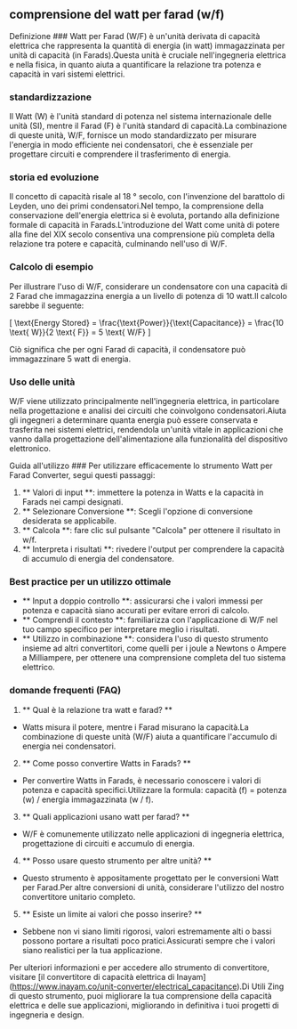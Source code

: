 ## comprensione del watt per farad (w/f)

Definizione ###
Watt per Farad (W/F) è un'unità derivata di capacità elettrica che rappresenta la quantità di energia (in watt) immagazzinata per unità di capacità (in Farads).Questa unità è cruciale nell'ingegneria elettrica e nella fisica, in quanto aiuta a quantificare la relazione tra potenza e capacità in vari sistemi elettrici.

### standardizzazione
Il Watt (W) è l'unità standard di potenza nel sistema internazionale delle unità (SI), mentre il Farad (F) è l'unità standard di capacità.La combinazione di queste unità, W/F, fornisce un modo standardizzato per misurare l'energia in modo efficiente nei condensatori, che è essenziale per progettare circuiti e comprendere il trasferimento di energia.

### storia ed evoluzione
Il concetto di capacità risale al 18 ° secolo, con l'invenzione del barattolo di Leyden, uno dei primi condensatori.Nel tempo, la comprensione della conservazione dell'energia elettrica si è evoluta, portando alla definizione formale di capacità in Farads.L'introduzione del Watt come unità di potere alla fine del XIX secolo consentiva una comprensione più completa della relazione tra potere e capacità, culminando nell'uso di W/F.

### Calcolo di esempio
Per illustrare l'uso di W/F, considerare un condensatore con una capacità di 2 Farad che immagazzina energia a un livello di potenza di 10 watt.Il calcolo sarebbe il seguente:

\[ \text{Energy Stored} = \frac{\text{Power}}{\text{Capacitance}} = \frac{10 \text{ W}}{2 \text{ F}} = 5 \text{ W/F} \]

Ciò significa che per ogni Farad di capacità, il condensatore può immagazzinare 5 watt di energia.

### Uso delle unità
W/F viene utilizzato principalmente nell'ingegneria elettrica, in particolare nella progettazione e analisi dei circuiti che coinvolgono condensatori.Aiuta gli ingegneri a determinare quanta energia può essere conservata e trasferita nei sistemi elettrici, rendendola un'unità vitale in applicazioni che vanno dalla progettazione dell'alimentazione alla funzionalità del dispositivo elettronico.

Guida all'utilizzo ###
Per utilizzare efficacemente lo strumento Watt per Farad Converter, segui questi passaggi:

1. ** Valori di input **: immettere la potenza in Watts e la capacità in Farads nei campi designati.
2. ** Selezionare Conversione **: Scegli l'opzione di conversione desiderata se applicabile.
3. ** Calcola **: fare clic sul pulsante "Calcola" per ottenere il risultato in w/f.
4. ** Interpreta i risultati **: rivedere l'output per comprendere la capacità di accumulo di energia del condensatore.

### Best practice per un utilizzo ottimale
- ** Input a doppio controllo **: assicurarsi che i valori immessi per potenza e capacità siano accurati per evitare errori di calcolo.
- ** Comprendi il contesto **: familiarizza con l'applicazione di W/F nel tuo campo specifico per interpretare meglio i risultati.
- ** Utilizzo in combinazione **: considera l'uso di questo strumento insieme ad altri convertitori, come quelli per i joule a Newtons o Ampere a Milliampere, per ottenere una comprensione completa del tuo sistema elettrico.

### domande frequenti (FAQ)

1. ** Qual è la relazione tra watt e farad? **
- Watts misura il potere, mentre i Farad misurano la capacità.La combinazione di queste unità (W/F) aiuta a quantificare l'accumulo di energia nei condensatori.

2. ** Come posso convertire Watts in Farads? **
- Per convertire Watts in Farads, è necessario conoscere i valori di potenza e capacità specifici.Utilizzare la formula: capacità (f) = potenza (w) / energia immagazzinata (w / f).

3. ** Quali applicazioni usano watt per farad? **
- W/F è comunemente utilizzato nelle applicazioni di ingegneria elettrica, progettazione di circuiti e accumulo di energia.

4. ** Posso usare questo strumento per altre unità? **
- Questo strumento è appositamente progettato per le conversioni Watt per Farad.Per altre conversioni di unità, considerare l'utilizzo del nostro convertitore unitario completo.

5. ** Esiste un limite ai valori che posso inserire? **
- Sebbene non vi siano limiti rigorosi, valori estremamente alti o bassi possono portare a risultati poco pratici.Assicurati sempre che i valori siano realistici per la tua applicazione.

Per ulteriori informazioni e per accedere allo strumento di convertitore, visitare [il convertitore di capacità elettrica di Inayam] (https://www.inayam.co/unit-converter/electrical_capacitance).Di Utili Zing di questo strumento, puoi migliorare la tua comprensione della capacità elettrica e delle sue applicazioni, migliorando in definitiva i tuoi progetti di ingegneria e design.